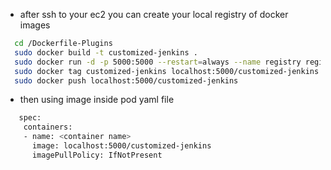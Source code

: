 - after ssh to your ec2 you can create your local registry of docker images
```sh
  cd /Dockerfile-Plugins
  sudo docker build -t customized-jenkins .
  sudo docker run -d -p 5000:5000 --restart=always --name registry registry:2 
  sudo docker tag customized-jenkins localhost:5000/customized-jenkins
  sudo docker push localhost:5000/customized-jenkins
```
- then using image inside pod yaml file 
```sh
   spec:
    containers:
    - name: <container name>
      image: localhost:5000/customized-jenkins
      imagePullPolicy: IfNotPresent

```
